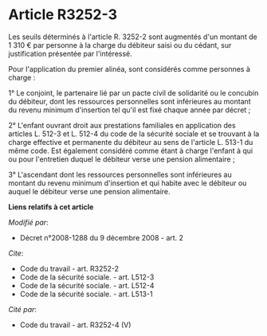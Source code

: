 # Article R3252-3

Les seuils déterminés à l'article R. 3252-2 sont augmentés d'un montant de 1 310 € par personne à la charge du débiteur saisi
ou du cédant, sur justification présentée par l'intéressé. 

Pour l'application du premier alinéa, sont considérés comme personnes à charge : 

1° Le conjoint, le partenaire lié par un pacte civil de solidarité ou le concubin du débiteur, dont les ressources
personnelles sont inférieures au montant du revenu minimum d'insertion tel qu'il est fixé chaque année par décret ; 

2° L'enfant ouvrant droit aux prestations familiales en application des articles L. 512-3 et L. 512-4 du code de la sécurité
sociale et se trouvant à la charge effective et permanente du débiteur au sens de l'article L. 513-1 du même code. Est
également considéré comme étant à charge l'enfant à qui ou pour l'entretien duquel le débiteur verse une pension
alimentaire ; 

3° L'ascendant dont les ressources personnelles sont inférieures au montant du revenu minimum d'insertion et qui habite avec
le débiteur ou auquel le débiteur verse une pension alimentaire.

**Liens relatifs à cet article**

_Modifié par_:

  - Décret n°2008-1288 du 9 décembre 2008 - art. 2

_Cite_:

  - Code du travail - art. R3252-2
  - Code de la sécurité sociale. - art. L512-3
  - Code de la sécurité sociale. - art. L512-4
  - Code de la sécurité sociale. - art. L513-1

_Cité par_:

  - Code du travail - art. R3252-4 (V)
